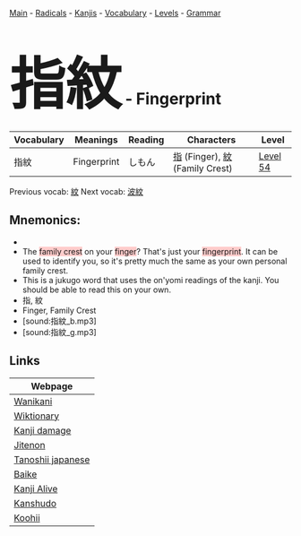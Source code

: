 <style> bigfont {font-size: 100px}</style>
[Main](../README.md) -
[Radicals](../radicals.md) -
[Kanjis](../kanjis.md) -
[Vocabulary](../vocabulary.md) -
[Levels](../levels.md) -
[Grammar](../grammar.md)
# <bigfont> 指紋</bigfont> - Fingerprint 

| Vocabulary | Meanings | Reading | Characters | Level |
| --- | --- | --- | --- | --- |
| 指紋 | Fingerprint | しもん |  [指](../kanjis/指.md) (Finger), [紋](../kanjis/紋.md) (Family Crest) | [Level 54](../levels/wk_level54.md) |

Previous vocab: [紋](紋.md) Next vocab: [波紋](波紋.md) 

## Mnemonics:

* 
* The <span style="background-color:#ffcccb"> family crest</span> on your <span style="background-color:#ffcccb"> finger</span>? That's just your <span style="background-color:#ffcccb"> fingerprint</span>. It can be used to identify you, so it's pretty much the same as your own personal family crest.
* This is a jukugo word that uses the on'yomi readings of the kanji. You should be able to read this on your own.
* 指, 紋
* Finger, Family Crest
* [sound:指紋_b.mp3]
* [sound:指紋_g.mp3]


## Links 

| Webpage |
| --- |
| [Wanikani          ](https://www.wanikani.com/kanji/指紋) |
| [Wiktionary        ](https://en.wiktionary.org/wiki/指紋) |
| [Kanji damage      ](http://www.kanjidamage.com/kanji/search?utf8=✓&q=指紋) |
| [Jitenon           ](https://jitenon.com/kanji/指紋) |
| [Tanoshii japanese ](https://www.tanoshiijapanese.com/dictionary/kanji.cfm?k=指紋) |
| [Baike             ](https://baike.baidu.com/item/指紋) |
| [Kanji Alive       ](https://app.kanjialive.com/指紋) |
| [Kanshudo          ](https://www.kanshudo.com/searchmn?q=指紋) |
| [Koohii            ](https://kanji.koohii.com/study/kanji/指紋) |
